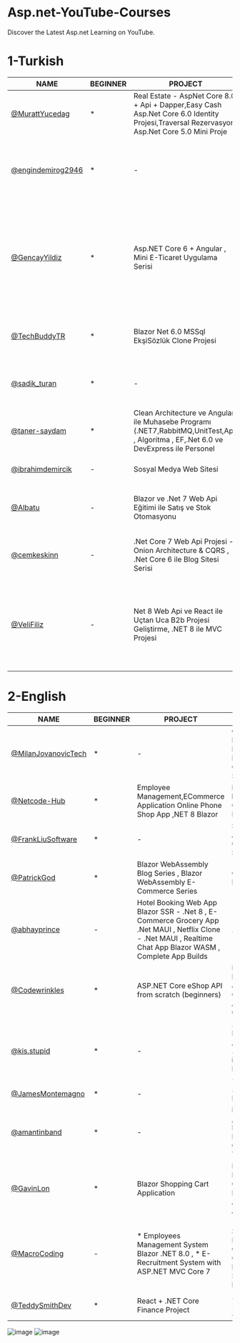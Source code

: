 # Asp.net-YouTube-Courses
Discover the Latest Asp.net Learning on YouTube.


 # 1-Turkish

|NAME         | BEGINNER | PROJECT  |  COMMENT  | GİTHUB |
|------------|----------|------------|----------------|----------------|
[@MurattYucedag](https://www.youtube.com/user/YazilimHerYerde/playlists) | *  | Real Estate - AspNet Core 8.0 + Api + Dapper,Easy Cash Asp.Net Core 6.0 Identity Projesi,Traversal Rezervasyon Asp.Net Core 5.0 Mini Proje | c# , mvc ,dapper başlangıç , proje üzerinde uygulamalı dersler | [github.com](https://github.com/muratyucedag)
[@engindemirog2946](https://www.youtube.com/@engindemirog2946/playlists) | *  |  -   | Yazılım Geliştirme kampları , Java , C# , Javascript , Flutter , React , Entity Framework Code First , Kurumsal Mimaride MVC Dersleri | [github.com](https://github.com/engindemirog)
[@GencayYildiz](https://www.youtube.com/c/Gen%C3%A7ayY%C4%B1ld%C4%B1z/playlists) | *  | Asp.NET Core 6 + Angular , Mini E-Ticaret Uygulama Serisi | c#,algoritma ,Tsql,SignalR, mvc ,angular başlangıç , proje üzerinde uygulamalı dersler,A’dan Z’ye Nesne Tabanlı Programlama,Asp.NET Core 5.0 Eğitimi, A'dan Z'ye Entity Framework Core Eğitimi  | [github.com](https://github.com/gncyyldz)
[@TechBuddyTR](https://www.youtube.com/c/TechBuddyTR/playlists)  | *  | Blazor Net 6.0 MSSql EkşiSözlük Clone Projesi  | Docker , Blazor ,Entity Framework , Tasarım Kalıpları , Yazılım IK , Mikroservis , Algoritma | [github.com](https://github.com/TechBuddyTR)
[@sadik_turan ](https://www.youtube.com/@sadik_turan/playlists) | *  |  -   | ASP.NET Core 5.0 Dersleri , Angular , Javascript , c# programlama dersler, Bootstrap | [github.com](https://github.com/sadikturan)
[@taner-saydam](https://www.youtube.com/@taner-saydam/playlists) | *  | Clean Architecture ve Angular ile Muhasebe Programı (.NET7,RabbitMQ,UnitTest,Api) , Algoritma , EF,.Net 6.0 ve DevExpress ile Personel | [github.com](https://github.com/TanerSaydam)
[@ibrahimdemircik](https://www.youtube.com/@ibrahimdemircik/playlists)| -  | Sosyal Medya Web Sitesi | .NET 8 Web Api ile Sosyal Medya Web Sitesi Projesi | [github.com](https://github.com/IbrahimDmrck)
[@Albatu](https://www.youtube.com/@Albatu/playlists) | -  | Blazor ve .Net 7 Web Api Eğitimi ile Satış ve Stok Otomasyonu | Blazor , Radzen  , C#, .Net  ve NHibernate ile Satış ve Stok Otomasyonu ( PostgreSQL) | [github.com](https://github.com/albatu)
[@cemkeskinn](https://www.youtube.com/@cemkeskinn/playlists) | -  | .Net Core 7 Web Api Projesi - Onion Architecture & CQRS , .Net Core 6 ile Blog Sitesi Serisi | .Net Core 7 Web Api Projesi - Onion Architecture & CQRS , .Net Core 6 ile Blog Sitesi Serisi  | [github.com](https://github.com/cemkeskin12)
[@VeliFiliz](https://www.youtube.com/@VeliFiliz) | -  | Net 8 Web Api ve React ile Uçtan Uca B2b Projesi Geliştirme, .NET 8 ile MVC Projesi | .Net 8 Web Api , MVC  , React JS , React Native , SQL Server , Rabbit MQ , ElasticSearch , Redis , Seq Araçları ile Uçtan Uca Sipariş Süreçleri, Müşteri Yönetimi , Satış ve Ürün Yönetimi Projesi  | [github.com](https://github.com/velifiliz)



 # 2-English

|NAME         | BEGINNER | PROJECT  |  COMMENT  | GİTHUB |
|------------|----------|------------|----------------|----------------|
[@MilanJovanovicTech](https://www.youtube.com/@MilanJovanovicTech/playlists) | *  | - | Clean Code , Web Apis , Domain-Driven Design , Railway-Oriented Programming,Design Patterns , Clean Architecture & DDD Series ,Entity Framework Core   | [github.com](https://github.com/m-jovanovic)
[@Netcode-Hub](https://www.youtube.com/@Netcode-Hub/playlists) | *  | Employee Management,ECommerce Application Online Phone Shop App ,NET 8 Blazor  | Blazor for advance , Blazor 8 beginner ,Entity Framework Core 8 Advance , Blazor Beginner   | [github.com](https://github.com/Netcode-Hub)
[@FrankLiuSoftware](https://www.youtube.com/@FrankLiuSoftware/playlists) | *  | -  | SQL Tutorial , Blazor .NET 8  , ASP:NET MVC ,Web API Full Cource (.NET 8 ) ,  Asp.net Core Security   | [github.com](https://github.com/frank-liu-toronto)
[@PatrickGod](https://www.youtube.com/@PatrickGod/playlists) | *  | Blazor WebAssembly Blog Series , Blazor WebAssembly E-Commerce Series   | C# Tips & Tricks , .NET8 , Blazor shorts  |  [github.com](https://github.com/patrickgod)
[@abhayprince ](https://www.youtube.com/@abhayprince/playlists)| -  | Hotel Booking Web App Blazor SSR - .Net 8 , E-Commerce Grocery App .Net MAUI , Netflix Clone - .Net MAUI , Realtime Chat App Blazor WASM , Complete App Builds  | .NET MAUI , Blazor   | [github.com](https://github.com/Abhayprince)
[@Codewrinkles](https://www.youtube.com/@Codewrinkles/playlists) | *  | ASP.NET Core eShop API from scratch (beginners)  |  Blazor .NET 8,Blazor Auth , Microservices with .NET Aspire & Blazor,.NET 8 ,Minimal APIs, Clean Code , Solid , C# Advanced , Asp.net Logging , Clean Web API , EF core    | [github.com](https://github.com/Codewrinkles)
[@kis.stupid](https://www.youtube.com/@kis.stupid/playlists) | *  | -  | .NET 8 Blazor , .NET API Error Handling with Result Pattern ,.NET 8 Auth - API & Blazor , .NET 8 , Build BRAND website in C# .NET 8 ,.NET - Testing , Logging , Azure ,.NET Web API , .NET 6 Blazor WASM   |  [gitlab.com](https://gitlab.com/AugusteVN)
[@JamesMontemagno](https://www.youtube.com/@JamesMontemagno/playlists) | *  | -   | .NET MAUI , .NET Web API , Blazor   | [github.com](https://github.com/jamesmontemagno)
[@amantinband ](https://www.youtube.com/@amantinband/playlists)| *  | -   | Beginner-Intermediate Friendly ,  Intermediate-Advanced , Intermediate ,Domain-Driven Design, REST API following CLEAN ARCHITECTURE & DDD Tutorial  | [github.com](https://github.com/amantinband)
[@GavinLon](https://www.youtube.com/@GavinLon/playlists) | *  | Blazor Shopping Cart Application | NET 8 videos,C# Interfaces,File Handling,Operator Overloading,Asynchronous Programming,Events,Delegates, ASP.NET Core MVC Web Application (.NET 5)  | [github.com](https://github.com/GavinLonDigital)
[@MacroCoding](https://www.youtube.com/@MacroCoding/playlists)  | -  | * Employees Management System Blazor .NET 8.0 , * E-Recruitment System with ASP.NET MVC Core 7   |  * Employees Management System Using ASPNET Core  MVC, EF Core,SQL,AdminLTE,Perform CRUD #.NET 8.0 Blazor ,  * Build Completed E-Recruitment System with ASP.NET Core MVC  #.NET Core 7   | [github.com](https://github.com/MacroCodeChannel)
[@TeddySmithDev](https://www.youtube.com/@TeddySmithDev/playlists) | *  | React + .NET Core Finance Project   | .ASP.NET Core Identity JWT 2024 ,  ASP.NET Web API .NET 8 Tutorial 2024 | [github.com](https://github.com/teddysmithdev)


![image](https://github.com/mesutde/Asp.net-YouTube-Courses/assets/16664425/c0d2b5f9-8c9a-4ad0-89c8-ba5826f41a34)
![image](https://github.com/mesutde/Asp.net-YouTube-Courses/assets/16664425/ac459a65-1d03-4c82-852c-545121b885f7)






